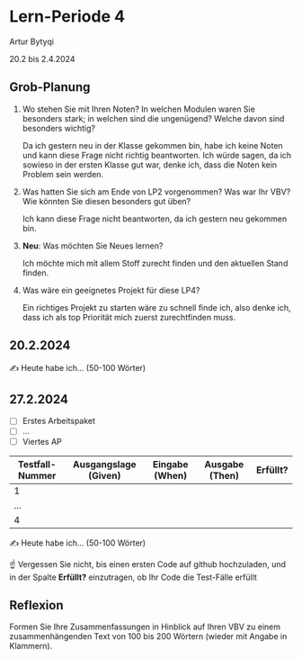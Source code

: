 # Lern-Periode 4

Artur Bytyqi

20.2 bis 2.4.2024

## Grob-Planung

1. Wo stehen Sie mit Ihren Noten? In welchen Modulen waren Sie besonders stark; in welchen sind die ungenügend? Welche davon sind besonders wichtig?

   Da ich gestern neu in der Klasse gekommen bin, habe ich keine Noten und kann diese Frage nicht richtig beantworten. Ich würde sagen, da ich sowieso in der ersten       Klasse gut war, denke ich, dass die Noten kein Problem sein werden.
   
3. Was hatten Sie sich am Ende von LP2 vorgenommen? Was war Ihr VBV? Wie könnten Sie diesen besonders gut üben?

   Ich kann diese Frage nicht beantworten, da ich gestern neu gekommen bin.
   
5. **Neu**: Was möchten Sie Neues lernen?

   Ich möchte mich mit allem Stoff zurecht finden und den aktuellen Stand finden.
   
7. Was wäre ein geeignetes Projekt für diese LP4?

   Ein richtiges Projekt zu starten wäre zu schnell finde ich, also denke ich, dass ich als top Priorität mich zuerst zurechtfinden muss.

## 20.2.2024

✍️ Heute habe ich... (50-100 Wörter)

## 27.2.2024

- [ ] Erstes Arbeitspaket
- [ ] ...
- [ ] Viertes AP

| Testfall-Nummer | Ausgangslage (Given) | Eingabe (When) | Ausgabe (Then) | Erfüllt? |
| --------------- | -------------------- | -------------- | -------------- | -------- |
| 1               |                      |                |                |          |
| ...             |                      |                |                |          |
| 4               |                      |                |                |          |

✍️ Heute habe ich... (50-100 Wörter)

☝️ Vergessen Sie nicht, bis einen ersten Code auf github hochzuladen, und in der Spalte **Erfüllt?** einzutragen, ob Ihr Code die Test-Fälle erfüllt



## Reflexion

Formen Sie Ihre Zusammenfassungen in Hinblick auf Ihren VBV zu einem zusammenhängenden Text von 100 bis 200 Wörtern (wieder mit Angabe in Klammern).
